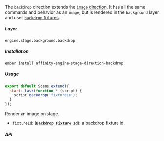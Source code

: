 The `backdrop` direction extends the [`image` direction](/components/stage/directions/image). It has all the same commands and behavior as an `image`, but is rendered in the `background` layer and uses [`backdrop` fixtures](/engine/fixtures/backdrops).

##### Layer

`engine.stage.background.backdrop`

##### Installation

```bash
ember install affinity-engine-stage-direction-backdrop
```

##### Usage

```js
export default Scene.extend({
  start: task(function * (script) {
    script.backdrop('fixtureId');
  }
});
```

Render an image on stage.

* `fixtureId`: (**[`Backdrop Fixture Id`](/engine/fixtures/backdrops)**): a backdrop fixture id.

##### API
